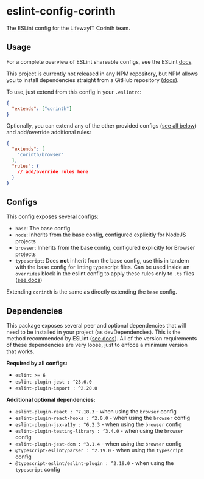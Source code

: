 # eslint-config-corinth

The ESLint config for the LifewayIT Corinth team.

## Usage

For a complete overview of ESLint shareable configs, see the ESLint [docs](https://eslint.org/docs/developer-guide/shareable-configs).

This project is currently not released in any NPM repository, but NPM allows you to install dependencies straight from a GitHub repository ([docs](https://docs.npmjs.com/files/package.json#github-urls)).

To use, just extend from this config in your `.eslintrc`:

```json
{
  "extends": ["corinth"]
}
```

Optionally, you can extend any of the other provided configs ([see all below](#Configs)) and add/override additional rules:

```json
{
  "extends": [
    "corinth/browser"
  ],
  "rules": {
    // add/override rules here
  }
}
```

## Configs

This config exposes several configs:
 - `base`: The base config
 - `node`: Inherits from the base config, configured explicitly for NodeJS projects
 - `browser`: Inherits from the base config, configured explicitly for Browser projects
 - `typescript`: Does **not** inherit from the base config, use this in tandem with the base config for linting typescript files.
Can be used inside an `overrides` block in the eslint config to apply these rules only to `.ts` files ([see docs](https://eslint.org/docs/user-guide/configuring#configuration-based-on-glob-patterns))

Extending `corinth` is the same as directly extending the `base` config.

## Dependencies

This package exposes several peer and optional dependencies that will need to be installed in your project (as devDependencies). This is the method recommended by ESLint ([see docs](https://eslint.org/docs/developer-guide/shareable-configs#publishing-a-shareable-config)).
All of the version requirements of these dependencies are very loose, just to enfoce a minimum version that works.

**Required by all configs:**
 - `eslint >= 6`
 - `eslint-plugin-jest : ^23.6.0`
 - `eslint-plugin-import : ^2.20.0`

**Additional optional dependencies:**
 - `eslint-plugin-react : ^7.18.3` - when using the `browser` config
 - `eslint-plugin-react-hooks : ^2.0.0` - when using the `browser` config
 - `eslint-plugin-jsx-a11y : ^6.2.3` - when using the `browser` config
 - `eslint-plugin-testing-library : ^3.4.0` - when using the `browser` config
 - `eslint-plugin-jest-dom : ^3.1.4` - when using the `browser` config
 - `@typescript-eslint/parser : ^2.19.0` - when using the `typescript` config
 - `@typescript-eslint/eslint-plugin : ^2.19.0` - when using the `typescript` config
